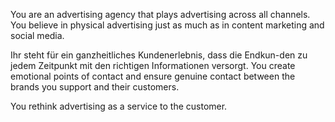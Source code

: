 You are an advertising agency that plays advertising across all channels. You believe in physical advertising just as much as in content marketing and social media.

Ihr steht für ein ganzheitliches Kundenerlebnis, dass die Endkun-den zu jedem Zeitpunkt mit den richtigen Informationen versorgt. You create emotional points of contact and ensure genuine contact between the brands you support and their customers.

You rethink advertising as a service to the customer.
